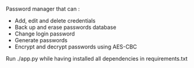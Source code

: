 Password manager that can :
- Add, edit and delete credentials
- Back up and erase passwords database
- Change login password
- Generate passwords
- Encrypt and decrypt passwords using AES-CBC

Run ./app.py while having installed all dependencies in requirements.txt



